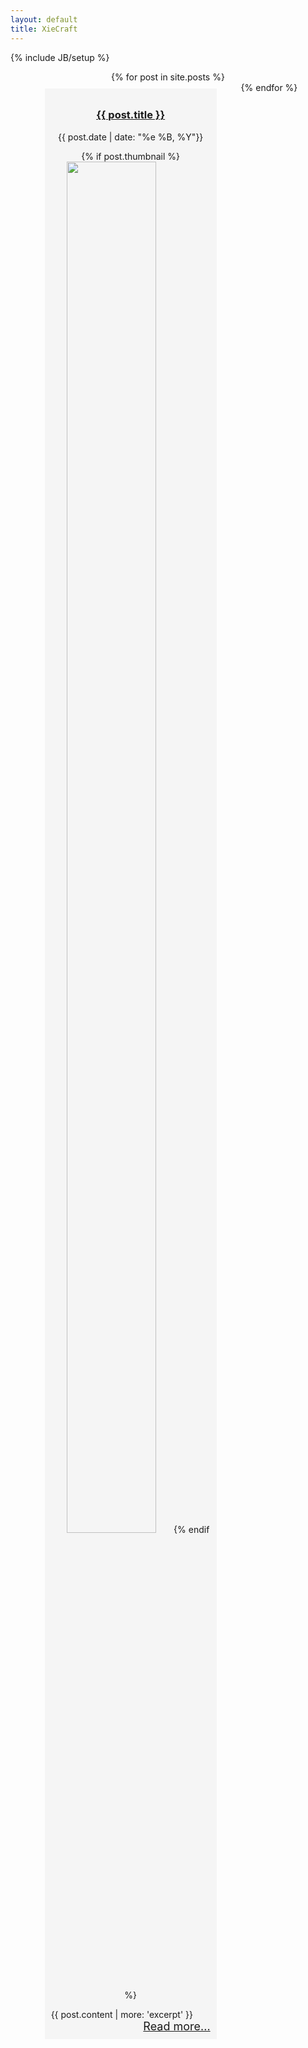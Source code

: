 ```yaml
---
layout: default
title: XieCraft
---
```

{% include JB/setup %}

<div class='panel-housing' style='margin-left: auto; margin-right: auto; width: 95%; text-align: center;'>
{% for post in site.posts %}
  <div class='panel-outer' style='display: inline-block; vertical-align: top; padding: 10px; width: 300px; zoom: 1; *display: inline;'>
    <div class='panel-inner' style='width: 85%; background-color: #f5f5f5; padding: 10px;'>
        <h3><a href="{{ post.url }}">{{ post.title }}</a></h3> 
        <p class="author">
          {{ post.date | date: "%e %B, %Y"}}
        </p>
        <p>
          {% if post.thumbnail %}
            <img src='{{ post.thumbnail }}' width='75%' />
          {% endif %}
        </p>
        <div style="text-align:justify;">
          {{ post.content | more: 'excerpt' }}
        </div>
        <div style="font-size: large; text-align: right;">
          <a href="{{ post.url }}">Read more...</a>
        </div>
      </div>
  </div>
{% endfor %}
</div>